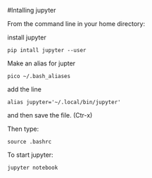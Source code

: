 #Intalling jupyter

From the command line in your home directory:

install jupyter

```
pip intall jupyter --user
```
Make an alias for jupter

```
pico ~/.bash_aliases
```
add the line

```
alias jupyter='~/.local/bin/jupyter'
```
and then save the file. (Ctr-x)

Then type:

```
source .bashrc
```

To start jupyter:

```
jupyter notebook
```